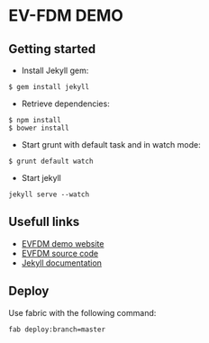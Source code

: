 EV-FDM DEMO
===========

## Getting started

- Install Jekyll gem:

```
$ gem install jekyll
```

- Retrieve dependencies:

```
$ npm install
$ bower install
```

- Start grunt with default task and in watch mode:

```
$ grunt default watch
```

- Start jekyll

```
jekyll serve --watch
```

## Usefull links

- [EVFDM demo website](http://evfdmdemo.dev.evaneos.com)
- [EVFDM source code](https://github.com/evaneos/ev-fdm)
- [Jekyll documentation](http://jekyllrb.com/)

## Deploy

Use fabric with the following command:

```
fab deploy:branch=master
```
